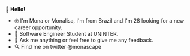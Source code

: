 <b> 👋 Hello!</b>
- 🤓 I'm Mona or Monalisa, I'm from Brazil and I'm 28 looking for a new career opportunity. 
- 🌱 Software Engineer Student at UNINTER.
- 💭 Ask me anything or feel free to give me any feedback.
- 🔍 Find me on twitter @monascape 


